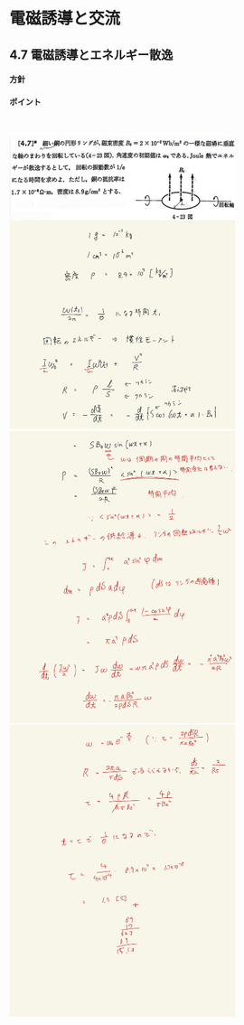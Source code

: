 <script type="text/javascript" async src="https://cdnjs.cloudflare.com/ajax/libs/mathjax/2.7.7/MathJax.js?config=TeX-MML-AM_CHTML">

</script>

<script type="text/x-mathjax-config">
 MathJax.Hub.Config({
 tex2jax: {
 inlineMath: [['$', '$'] ],
 displayMath: [ ['$$','$$'], ["\\[","\\]"] ]
 }
 });
</script>

# 電磁誘導と交流
## 4.7 電磁誘導とエネルギー散逸

#### 方針

#### ポイント


<br>
<br>


<img width="400" alt="electromagnetism-177" src="./images/eiac-7/Koide-177.jpg">
<img width="400" alt="electromagnetism-178" src="./images/eiac-7/Koide-178.jpg">
<img width="400" alt="electromagnetism-179" src="./images/eiac-7/Koide-179.jpg">
